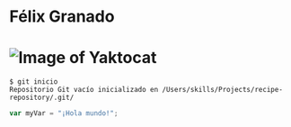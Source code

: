 # Félix Granado
# ![Image of Yaktocat](https://octodex.github.com/images/yaktocat.png)
```
$ git inicio
Repositorio Git vacío inicializado en /Users/skills/Projects/recipe-repository/.git/
```
```javascript
var myVar = "¡Hola mundo!";
```
